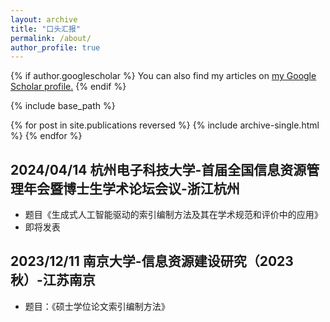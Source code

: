```yaml
---
layout: archive
title: "口头汇报"
permalink: /about/
author_profile: true
---
```


{% if author.googlescholar %}
  You can also find my articles on <u><a href="{{author.googlescholar}}">my Google Scholar profile</a>.</u>
{% endif %}

{% include base_path %}

{% for post in site.publications reversed %}
  {% include archive-single.html %}
{% endfor %}

## 2024/04/14 杭州电子科技大学-首届全国信息资源管理年会暨博士生学术论坛会议-浙江杭州
- 题目《生成式人工智能驱动的索引编制方法及其在学术规范和评价中的应用》
- 即将发表

## 2023/12/11 南京大学-信息资源建设研究（2023秋）-江苏南京
- 题目：《硕士学位论文索引编制方法》
